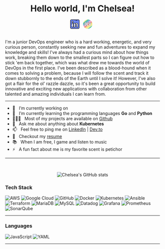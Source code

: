 

<!--
## Hi there 👋 

**Chelz1990/Chelz1990** is a ✨ _special_ ✨ repository because its `README.md` (this file) appears on your GitHub profile.

Here are some ideas to get you started:

- 🔭 I’m currently working on ...
- 🌱 I’m currently learning ...
- 👯 I’m looking to collaborate on ...
- 🤔 I’m looking for help with ...
- 💬 Ask me about ...
- 📫 How to reach me: ...
- 😄 Pronouns: ...
- ⚡ Fun fact: ...

####add this


-->
<div align="center">
<h1>Hello world, I'm Chelsea!</h1>
<a href="https://www.linkedin.com/in/chelzwoods90/"><img height="30" src="https://raw.githubusercontent.com/8bithemant/8bithemant/master/linkedin.png?raw=true"></a>&nbsp;&nbsp; <a href="https://dev.to/chelz1990"><img height="30" src="https://raw.githubusercontent.com/8bithemant/8bithemant/master/devto.png?raw=true"></a>&nbsp;&nbsp;
</div>
<br>

I'm a junior DevOps engineer who is a hard working, energetic, and very curious person, constantly seeking new and fun adventures to expand my knowledge and skills! I've always had a curious mind about how things work, breaking them down to the smallest parts so I can figure out how to stick 'em back together, which was what drew me towards the world of DevOps in the first place. I've been described as a blood-hound when it comes to solving a problem, because I will follow the scent and track it down stubbornly to the ends of the Earth until I solve it! However, I've also got a flair for the ol' razzle dazzle, so it's been a great opportunity to build innovative and exciting new applications with collaboration from other talented and amazing individuals I can learn from.

---

- 🔭 &nbsp; I’m currently working on 
- 🌱 &nbsp; I’m currently learning the programming languages **Go** and **Python**
- 👨🏻‍💻 &nbsp; Most of my projects are available on [Github](https://github.com/Chelz1990?tab=repositories)
- 💬 &nbsp; Ask me about anything about **Kubernetes**
- 📫 &nbsp; Feel free to ping me on [LinkedIn](https://www.linkedin.com/in/chelzwoods90/) | [Dev.to](https://dev.to/chelz1990)
- 📝 &nbsp; Checkout my [resume]([HERE])
- 📚 &nbsp; When I am free, I game and listen to music
- ⚡ &nbsp; A fun fact about me is my favorite scent is petichor

---
&nbsp;<div align="center">
![Chelsea's GitHub stats](https://github-readme-stats.vercel.app/api?username=chelz1990&show_icons=true&theme=onedark)
</div>

<h3>Tech Stack</h3>

![AWS](https://img.shields.io/badge/AWS-%23FF9900.svg?style=for-the-badge&logo=amazon-aws&logoColor=white) ![Google Cloud](https://img.shields.io/badge/GoogleCloud-%234285F4.svg?style=for-the-badge&logo=google-cloud&logoColor=white) ![GitHub](https://img.shields.io/badge/github-%23121011.svg?style=for-the-badge&logo=github&logoColor=white) ![Docker](https://img.shields.io/badge/docker-%230db7ed.svg?style=for-the-badge&logo=docker&logoColor=white) ![Kubernetes](https://img.shields.io/badge/kubernetes-%23326ce5.svg?style=for-the-badge&logo=kubernetes&logoColor=white) ![Ansible](https://img.shields.io/badge/ansible-%231A1918.svg?style=for-the-badge&logo=ansible&logoColor=white) ![Terraform](https://img.shields.io/badge/terraform-%235835CC.svg?style=for-the-badge&logo=terraform&logoColor=white) ![MariaDB](https://img.shields.io/badge/MariaDB-003545?style=for-the-badge&logo=mariadb&logoColor=white) ![MySQL](https://img.shields.io/badge/mysql-4479A1.svg?style=for-the-badge&logo=mysql&logoColor=white) ![Datadog](https://img.shields.io/badge/datadog-%23632CA6.svg?style=for-the-badge&logo=datadog&logoColor=white) ![Grafana](https://img.shields.io/badge/grafana-%23F46800.svg?style=for-the-badge&logo=grafana&logoColor=white) ![Prometheus](https://img.shields.io/badge/Prometheus-E6522C?style=for-the-badge&logo=Prometheus&logoColor=white) ![SonarQube](https://img.shields.io/badge/SonarQube-black?style=for-the-badge&logo=sonarqube&logoColor=4E9BCD)  

---
<h3>Languages</h3>

![JavaScript](https://img.shields.io/badge/javascript-%23323330.svg?style=for-the-badge&logo=javascript&logoColor=%23F7DF1E) ![YAML](https://img.shields.io/badge/yaml-%23ffffff.svg?style=for-the-badge&logo=yaml&logoColor=151515)

---
